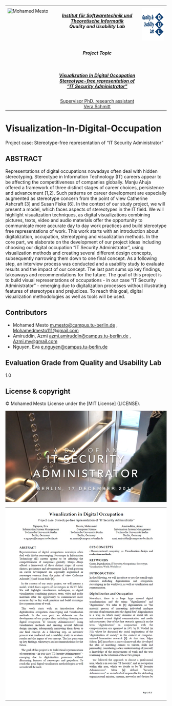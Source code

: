 <table border=0>
<tr border=0>
<td> <img align="left"  alt="Mohamed Mesto" width="140px" height='100px' src="https://www.ods.tu-berlin.de/fileadmin/Aperto_design/img/logo_01.gif"/> </td>
  <td align="center"> <h5><a href="https://www.qu.tu-berlin.de/menue/qu/">
Institut für Softwaretechnik und Theoretische Informatik
</a><br>Quality and Usability Lab<br> <br>
 </h5> </td>
  <td>  <img align="right"  alt="Mohamed Mesto" width="160px" height='100px' src="Images/QULAB.png"/></td>
</tr>
<tr border=0>
<td> </td><td  align="center"><h5> Project Topic </h5> </td><td> </td>
</tr>
<tr border=0>
<td> </td><td> </td><td> </td>
</tr>
  <tr>
    <td> </td>
<td align="center"><h5><a href="https://github.com/MohamedMesto/Visualization-In-Digital-Occupation-Latex-Atlas.ti">Visualization In Digital Occupation</br>Stereotype-free representation of “IT Security Administrator"</a></h5></td>
    <td> </td>
</tr>
  <tr>
    <td> </td>  <td align="center"><a href="https://www.linkedin.com/in/vera-schmitt/">Supervisor PhD. research assistant Vera Schmitt</a></td>
</tr>
</table>



# Visualization-In-Digital-Occupation
Project case: Stereotype-free representation of “IT Security Administrator”
## ABSTRACT
Representations of digital occupations nowadays often deal with hidden stereotyping. Stereotype in Information Technology (IT) careers appear to be affecting the competitiveness of companies globally. Manju Ahuja offered a framework of three distinct stages of career choices, persistence and advancement [1,2]. Such patterns on career development are especially augmented as stereotype concern from the point of view Catherine Ashcraft [3] and Susan Fiske [6].
In the context of our study project, we will present a model, which faces aspects of stereotypes in the IT field. We will highlight visualization techniques, as digital visualizations combining pictures, texts, video and audio materials offer the opportunity to communicate more accurate day to day work practices and build stereotype free representations of work.
This work starts with an introduction about digitalization, occupation, stereotyping and visualization methods. In the core part, we elaborate on the development of our project ideas including choosing our digital occupation “IT Security Administrator”, using visualization methods and creating several different design concepts, subsequently narrowing them down to one final concept. As a following step, an interview process was conducted and a usability study to evaluate results and the impact of our concept. The last part sums up key findings, takeaways and recommendations for the future.
The goal of this project is to build visual representations of occupations - in our case “IT Security Administrator” - emerging due to digitalization processes without illustrating features of stereotypes and prejudices. To reach this goal, digital visualization methodologies as well as tools will be used.
## Contributors
- Mohamed Mesto m.mesto@campus.tu-berlin.de  , Mohamedmesto111@gmail.com
- Amiruddin, Azmi  azmi.amiruddin@campus.tu-berlin.de , Azmi.my@gmail.com
- Nguyen, Eva e.nguyen@campus.tu-berlin.de

## Evaluation Grade from Quality and Usability Lab
1.0

## License & copyright
© Mohamed Mesto
License under the [MIT License] (LICENSE).

![](Video_of_daily_life_of_IT_Admin/CoverImage_of_daily_life_of_IT_Admin.png)

![](Images/ReportImage_VisualizationInDigitalOccupation.jpg)


